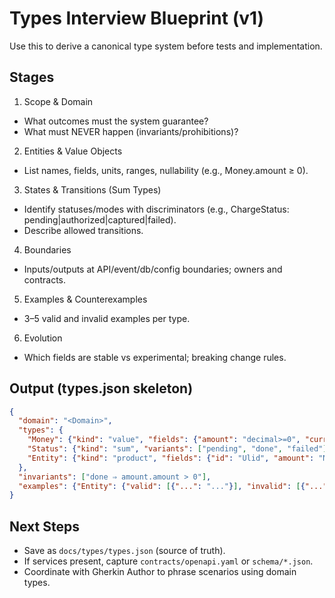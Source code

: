 # Types Interview Blueprint (v1)

Use this to derive a canonical type system before tests and implementation.

## Stages
1) Scope & Domain
- What outcomes must the system guarantee?
- What must NEVER happen (invariants/prohibitions)?

2) Entities & Value Objects
- List names, fields, units, ranges, nullability (e.g., Money.amount ≥ 0).

3) States & Transitions (Sum Types)
- Identify statuses/modes with discriminators (e.g., ChargeStatus: pending|authorized|captured|failed).
- Describe allowed transitions.

4) Boundaries
- Inputs/outputs at API/event/db/config boundaries; owners and contracts.

5) Examples & Counterexamples
- 3–5 valid and invalid examples per type.

6) Evolution
- Which fields are stable vs experimental; breaking change rules.

## Output (types.json skeleton)
```json
{
  "domain": "<Domain>",
  "types": {
    "Money": {"kind": "value", "fields": {"amount": "decimal>=0", "currency": "ISO-4217"}},
    "Status": {"kind": "sum", "variants": ["pending", "done", "failed"]},
    "Entity": {"kind": "product", "fields": {"id": "Ulid", "amount": "Money", "status": "Status"}}
  },
  "invariants": ["done ⇒ amount.amount > 0"],
  "examples": {"Entity": {"valid": [{"...": "..."}], "invalid": [{"...": "..."}]}}
}
```

## Next Steps
- Save as `docs/types/types.json` (source of truth).
- If services present, capture `contracts/openapi.yaml` or `schema/*.json`.
- Coordinate with Gherkin Author to phrase scenarios using domain types.
